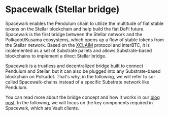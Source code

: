 # Spacewalk (Stellar bridge)

Spacewalk enables the Pendulum chain to utilize the multitude of fiat stable tokens on the Stellar blockchain and help build the fiat DeFi future. Spacewalk is the first bridge between the Stellar network and the Polkadot/Kusama ecosystems, which opens up a flow of stable tokens from the Stellar network. Based on the [XCLAIM](https://www.xclaim.io/) protocol and interBTC, it is implemented as a set of Substrate pallets and allows Substrate-based blockchains to implement a direct Stellar bridge.

Spacewalk is a trustless and decentralized bridge built to connect Pendulum and Stellar, but it can also be plugged into any Substrate-based blockchain on Polkadot. That's why, in the following, we will refer to so-called Spacewalk-chains instead of a specific Substrate network like Pendulum.&#x20;

You can read more about the bridge concept and how it works in our [blog post](https://pendulum-chain.medium.com/introducing-spacewalk-the-trust-minimized-bridge-between-stellar-and-pendulum-68ddbe7349a0). In the following, we will focus on the key components required in Spacewalk, which are Vault clients.

###
